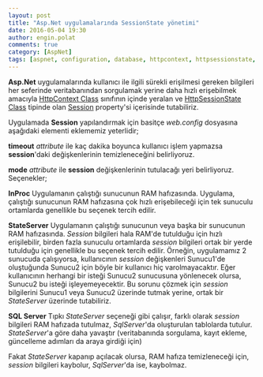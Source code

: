 ```yaml
---
layout: post
title: "Asp.Net uygulamalarında SessionState yönetimi"
date: 2016-05-04 19:30
author: engin.polat
comments: true
category: [AspNet]
tags: [aspnet, configuration, database, httpcontext, httpsessionstate, inproc, mode, property, session, sessionstate, sqlconnectionstring, sqlserver, stateconnectionstring, stateserver, system.web, timeout, veritabanı]
---
```

**Asp.Net** uygulamalarında kullanıcı ile ilgili sürekli erişilmesi gereken bilgileri her seferinde veritabanından sorgulamak yerine daha hızlı erişebilmek amacıyla <a href="http://msdn.microsoft.com/library/system.web.httpcontext" target="_blank">HttpContext Class</a> sınıfının içinde yeralan ve <a href="http://msdn.microsoft.com/library/system.web.sessionstate.httpsessionstate" target="_blank">HttpSessionState Class</a> tipinde olan <a href="http://msdn.microsoft.com/library/system.web.httpcontext.session" target="_blank">Session</a> property'si içerisinde tutabiliriz.

Uygulamada **Session** yapılandırmak için basitçe *web.config* dosyasına aşağıdaki elementi eklememiz yeterlidir;

<script src="https://gist.github.com/polatengin/3202a4df0106fd84c91930d58b8b09a5.js?file=web.config"></script>

**timeout** *attribute* ile kaç dakika boyunca kullanıcı işlem yapmazsa **session**'daki değişkenlerinin temizleneceğini belirliyoruz.

**mode** *attribute* ile **session** değişkenlerinin tutulacağı yeri belirliyoruz. Seçenekler;

**InProc**
Uygulamanın çalıştığı sunucunun RAM hafızasında. Uygulama, çalıştığı sunucunun RAM hafızasına çok hızlı erişebileceği için tek sunuculu ortamlarda genellikle bu seçenek tercih edilir.

<script src="https://gist.github.com/polatengin/3202a4df0106fd84c91930d58b8b09a5.js?file=web-inproc.config"></script>

**StateServer**
Uygulamanın çalıştığı sunucunun veya başka bir sunucunun RAM hafızasında. *Session* bilgileri hala RAM'de tutulduğu için hızlı erişilebilir, birden fazla sunuculu ortamlarda *session* bilgileri ortak bir yerde tutulduğu için genellikle bu seçenek tercih edilir. Örneğin, uygulamamız 2 sunucuda çalışıyorsa, kullanıcının *session* değişkenleri Sunucu1'de oluştuğunda Sunucu2 için böyle bir kullanıcı hiç varolmayacaktır. Eğer kullanıcının herhangi bir isteği Sunucu2 sunucusuna yönlenecek olursa, Sunucu2 bu isteği işleyemeyecektir. Bu sorunu çözmek için *session* bilgilerini Sunucu1 veya Sunucu2 üzerinde tutmak yerine, ortak bir *StateServer* üzerinde tutabiliriz.

<script src="https://gist.github.com/polatengin/3202a4df0106fd84c91930d58b8b09a5.js?file=web-stateserver.config"></script>

**SQL Server**
Tıpkı *StateServer* seçeneği gibi çalışır, farklı olarak *session* bilgileri RAM hafızada tutulmaz, *SqlServer*'da oluşturulan tablolarda tutulur. *StateServer*'a göre daha yavaştır (veritabanında sorgulama, kayıt ekleme, güncelleme adımları da araya girdiği için)

Fakat *StateServer* kapanıp açılacak olursa, RAM hafıza temizleneceği için, *session* bilgileri kaybolur, *SqlServer*'da ise, kaybolmaz.

<script src="https://gist.github.com/polatengin/3202a4df0106fd84c91930d58b8b09a5.js?file=web-sqlserver.config"></script>

